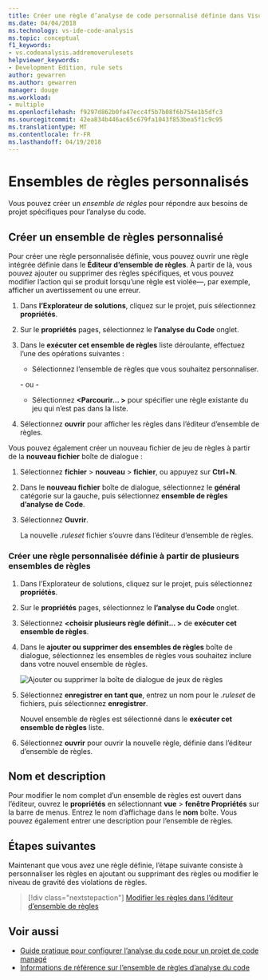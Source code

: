 ```yaml
---
title: Créer une règle d’analyse de code personnalisé définie dans Visual Studio
ms.date: 04/04/2018
ms.technology: vs-ide-code-analysis
ms.topic: conceptual
f1_keywords:
- vs.codeanalysis.addremoverulesets
helpviewer_keywords:
- Development Edition, rule sets
author: gewarren
ms.author: gewarren
manager: douge
ms.workload:
- multiple
ms.openlocfilehash: f9297d862b0fa47ecc4f5b7b08f6b754e1b5dfc3
ms.sourcegitcommit: 42ea834b446ac65c679fa1043f853bea5f1c9c95
ms.translationtype: MT
ms.contentlocale: fr-FR
ms.lasthandoff: 04/19/2018
---
```

# <a name="custom-rule-sets"></a>Ensembles de règles personnalisés

Vous pouvez créer un *ensemble de règles* pour répondre aux besoins de projet spécifiques pour l’analyse du code.

## <a name="create-a-custom-rule-set"></a>Créer un ensemble de règles personnalisé

Pour créer une règle personnalisée définie, vous pouvez ouvrir une règle intégrée définie dans le **Éditeur d’ensemble de règles**. À partir de là, vous pouvez ajouter ou supprimer des règles spécifiques, et vous pouvez modifier l’action qui se produit lorsqu’une règle est violée&mdash;, par exemple, afficher un avertissement ou une erreur.

1. Dans **l’Explorateur de solutions**, cliquez sur le projet, puis sélectionnez **propriétés**.

2. Sur le **propriétés** pages, sélectionnez le **l’analyse du Code** onglet.

3. Dans le **exécuter cet ensemble de règles** liste déroulante, effectuez l’une des opérations suivantes :

    - Sélectionnez l’ensemble de règles que vous souhaitez personnaliser.

     \- ou -

    - Sélectionnez  **\<Parcourir... >** pour spécifier une règle existante du jeu qui n’est pas dans la liste.

4. Sélectionnez **ouvrir** pour afficher les règles dans l’éditeur d’ensemble de règles.

Vous pouvez également créer un nouveau fichier de jeu de règles à partir de la **nouveau fichier** boîte de dialogue :

1. Sélectionnez **fichier** > **nouveau** > **fichier**, ou appuyez sur **Ctrl**+**N**.

2. Dans le **nouveau fichier** boîte de dialogue, sélectionnez le **général** catégorie sur la gauche, puis sélectionnez **ensemble de règles d’analyse de Code**.

3. Sélectionnez **Ouvrir**.

   La nouvelle *.ruleset* fichier s’ouvre dans l’éditeur d’ensemble de règles.

### <a name="create-a-custom-rule-set-from-multiple-rule-sets"></a>Créer une règle personnalisée définie à partir de plusieurs ensembles de règles

1. Dans l’Explorateur de solutions, cliquez sur le projet, puis sélectionnez **propriétés**.

2. Sur le **propriétés** pages, sélectionnez le **l’analyse du Code** onglet.

3. Sélectionnez  **\<choisir plusieurs règle définit... >** de **exécuter cet ensemble de règles**.

4. Dans le **ajouter ou supprimer des ensembles de règles** boîte de dialogue, sélectionnez les ensembles de règles vous souhaitez inclure dans votre nouvel ensemble de règles.

   ![Ajouter ou supprimer la boîte de dialogue de jeux de règles](media/add-remove-rule-sets.png)

5. Sélectionnez **enregistrer en tant que**, entrez un nom pour le *.ruleset* de fichiers, puis sélectionnez **enregistrer**.

   Nouvel ensemble de règles est sélectionné dans le **exécuter cet ensemble de règles** liste.

6. Sélectionnez **ouvrir** pour ouvrir la nouvelle règle, définie dans l’éditeur d’ensemble de règles.

## <a name="name-and-description"></a>Nom et description

Pour modifier le nom complet d’un ensemble de règles est ouvert dans l’éditeur, ouvrez le **propriétés** en sélectionnant **vue** > **fenêtre Propriétés** sur la barre de menus. Entrez le nom d’affichage dans le **nom** boîte. Vous pouvez également entrer une description pour l’ensemble de règles.

## <a name="next-steps"></a>Étapes suivantes

Maintenant que vous avez une règle définie, l’étape suivante consiste à personnaliser les règles en ajoutant ou supprimant des règles ou modifier le niveau de gravité des violations de règles.

> [!div class="nextstepaction"]
> [Modifier les règles dans l’éditeur d’ensemble de règles](../code-quality/working-in-the-code-analysis-rule-set-editor.md)

## <a name="see-also"></a>Voir aussi

- [Guide pratique pour configurer l’analyse du code pour un projet de code managé](../code-quality/how-to-configure-code-analysis-for-a-managed-code-project.md)
- [Informations de référence sur l’ensemble de règles d’analyse du code](../code-quality/rule-set-reference.md)